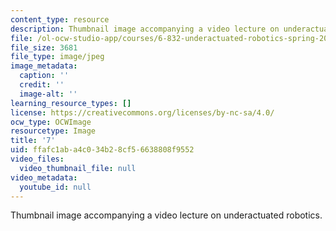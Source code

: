 ```yaml
---
content_type: resource
description: Thumbnail image accompanying a video lecture on underactuated robotics.
file: /ol-ocw-studio-app/courses/6-832-underactuated-robotics-spring-2009/ffafc1aba4c034b28cf56638808f9552_7.jpg
file_size: 3681
file_type: image/jpeg
image_metadata:
  caption: ''
  credit: ''
  image-alt: ''
learning_resource_types: []
license: https://creativecommons.org/licenses/by-nc-sa/4.0/
ocw_type: OCWImage
resourcetype: Image
title: '7'
uid: ffafc1ab-a4c0-34b2-8cf5-6638808f9552
video_files:
  video_thumbnail_file: null
video_metadata:
  youtube_id: null
---
```

Thumbnail image accompanying a video lecture on underactuated robotics.